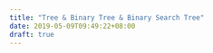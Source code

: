 ```yaml
---
title: "Tree & Binary Tree & Binary Search Tree"
date: 2019-05-09T09:49:22+08:00
draft: true
---
```

